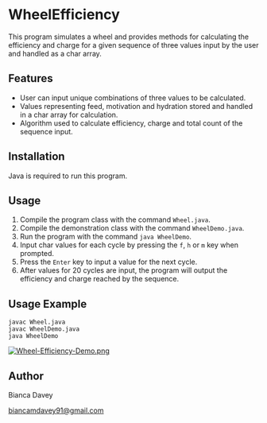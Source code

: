 # WheelEfficiency

This program simulates a wheel and provides methods for calculating the efficiency and charge for a given sequence of three values input by the user and handled as a char array.

## Features

* User can input unique combinations of three values to be calculated.
* Values representing feed, motivation and hydration stored and handled in a char array for calculation.
* Algorithm used to calculate efficiency, charge and total count of the sequence input.

## Installation

Java is required to run this program.

## Usage

1. Compile the program class with the command `Wheel.java`. 
2. Compile the demonstration class with the command `WheelDemo.java`.
3. Run the program with the command `java WheelDemo`.
4. Input char values for each cycle by pressing the `f`, `h` or `m` key when prompted. 
5. Press the `Enter` key to input a value for the next cycle. 
6. After values for 20 cycles are input, the program will output the efficiency and charge reached by the sequence.

## Usage Example

```
javac Wheel.java
javac WheelDemo.java
java WheelDemo
```
[![Wheel-Efficiency-Demo.png](https://i.postimg.cc/MKQ68Qdh/Wheel-Efficiency-Demo.png)](https://postimg.cc/56fdB6c3)


## Author

Bianca Davey

biancamdavey91@gmail.com
